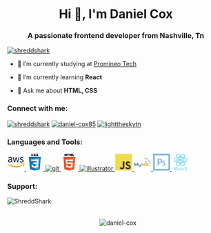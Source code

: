 <h1 align="center">Hi 👋, I'm Daniel Cox</h1>
<h3 align="center">A passionate frontend developer from Nashville, Tn</h3>

<p align="left"> <a href="https://twitter.com/shreddshark" target="blank"><img src="https://img.shields.io/twitter/follow/shreddshark?logo=twitter&style=for-the-badge" alt="shreddshark" /></a> </p>

- 🔭 I’m currently studying at [Promineo Tech](https://github.com/daniel-cox/Week-02-Conditions_and_Loops)

- 🌱 I’m currently learning **React**

- 💬 Ask me about **HTML, CSS**

<h3 align="left">Connect with me:</h3>
<p align="left">
<a href="https://twitter.com/shreddshark" target="blank"><img align="center" src="https://raw.githubusercontent.com/rahuldkjain/github-profile-readme-generator/master/src/images/icons/Social/twitter.svg" alt="shreddshark" height="30" width="40" /></a>
<a href="https://linkedin.com/in/daniel-cox85" target="blank"><img align="center" src="https://raw.githubusercontent.com/rahuldkjain/github-profile-readme-generator/master/src/images/icons/Social/linked-in-alt.svg" alt="daniel-cox85" height="30" width="40" /></a>
<a href="https://instagram.com/lighttheskytn" target="blank"><img align="center" src="https://raw.githubusercontent.com/rahuldkjain/github-profile-readme-generator/master/src/images/icons/Social/instagram.svg" alt="lighttheskytn" height="30" width="40" /></a>
</p>

<h3 align="left">Languages and Tools:</h3>
<p align="left"> <a href="https://aws.amazon.com" target="_blank" rel="noreferrer"> <img src="https://raw.githubusercontent.com/devicons/devicon/master/icons/amazonwebservices/amazonwebservices-original-wordmark.svg" alt="aws" width="40" height="40"/> </a> <a href="https://www.w3schools.com/css/" target="_blank" rel="noreferrer"> <img src="https://raw.githubusercontent.com/devicons/devicon/master/icons/css3/css3-original-wordmark.svg" alt="css3" width="40" height="40"/> </a> <a href="https://git-scm.com/" target="_blank" rel="noreferrer"> <img src="https://www.vectorlogo.zone/logos/git-scm/git-scm-icon.svg" alt="git" width="40" height="40"/> </a> <a href="https://www.w3.org/html/" target="_blank" rel="noreferrer"> <img src="https://raw.githubusercontent.com/devicons/devicon/master/icons/html5/html5-original-wordmark.svg" alt="html5" width="40" height="40"/> </a> <a href="https://www.adobe.com/in/products/illustrator.html" target="_blank" rel="noreferrer"> <img src="https://www.vectorlogo.zone/logos/adobe_illustrator/adobe_illustrator-icon.svg" alt="illustrator" width="40" height="40"/> </a> <a href="https://developer.mozilla.org/en-US/docs/Web/JavaScript" target="_blank" rel="noreferrer"> <img src="https://raw.githubusercontent.com/devicons/devicon/master/icons/javascript/javascript-original.svg" alt="javascript" width="40" height="40"/> </a> <a href="https://www.mysql.com/" target="_blank" rel="noreferrer"> <img src="https://raw.githubusercontent.com/devicons/devicon/master/icons/mysql/mysql-original-wordmark.svg" alt="mysql" width="40" height="40"/> </a> <a href="https://www.photoshop.com/en" target="_blank" rel="noreferrer"> <img src="https://raw.githubusercontent.com/devicons/devicon/master/icons/photoshop/photoshop-line.svg" alt="photoshop" width="40" height="40"/> </a> <a href="https://reactjs.org/" target="_blank" rel="noreferrer"> <img src="https://raw.githubusercontent.com/devicons/devicon/master/icons/react/react-original-wordmark.svg" alt="react" width="40" height="40"/> </a> </p>

<h3 align="left">Support:</h3>
<p><a href="https://www.buymeacoffee.com/ShreddShark"> <img align="left" src="https://cdn.buymeacoffee.com/buttons/v2/default-yellow.png" height="50" width="210" alt="ShreddShark" /></a></p><br><br>

<p>&nbsp;<img align="center" src="https://github-readme-stats.vercel.app/api?username=daniel-cox&show_icons=true&locale=en" alt="daniel-cox" /></p>
